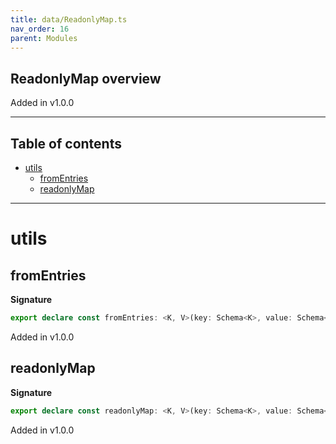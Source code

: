 ```yaml
---
title: data/ReadonlyMap.ts
nav_order: 16
parent: Modules
---
```


## ReadonlyMap overview

Added in v1.0.0

---

<h2 class="text-delta">Table of contents</h2>

- [utils](#utils)
  - [fromEntries](#fromentries)
  - [readonlyMap](#readonlymap)

---

# utils

## fromEntries

**Signature**

```ts
export declare const fromEntries: <K, V>(key: Schema<K>, value: Schema<V>) => Schema<ReadonlyMap<K, V>>
```

Added in v1.0.0

## readonlyMap

**Signature**

```ts
export declare const readonlyMap: <K, V>(key: Schema<K>, value: Schema<V>) => Schema<ReadonlyMap<K, V>>
```

Added in v1.0.0

